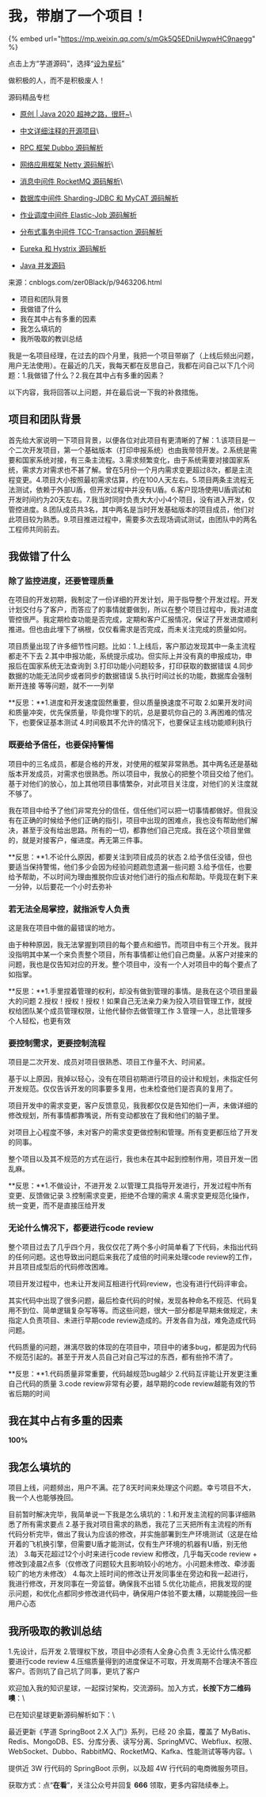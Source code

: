 # 我，带崩了一个项目！

{% embed url="https://mp.weixin.qq.com/s/mGk5Q5EDniUwpwHC9naegg" %}



点击上方“芋道源码”，选择“[设为星标](http://mp.weixin.qq.com/s?\_\_biz=MzUzMTA2NTU2Ng==\&mid=2247486188\&idx=3\&sn=f160d91ea23e5113e6077c500a2e30c4\&chksm=fa49755dcd3efc4bf4f566fbbbf74c191d0b79f2d3222fd211bc52d80b5ef127f52b1158ed71\&scene=21#wechat\_redirect)”

做积极的人，而不是积极废人！

源码精品专栏&#x20;

* [原创 | Java 2020 超神之路，很肝\~](http://mp.weixin.qq.com/s?\_\_biz=MzUzMTA2NTU2Ng==\&mid=2247487551\&idx=1\&sn=18f64ba49f3f0f9d8be9d1fdef8857d9\&chksm=fa496f8ecd3ee698f4954c00efb80fe955ec9198fff3ef4011e331aa37f55a6a17bc8c0335a8\&scene=21#wechat\_redirect)\

* [中文详细注释的开源项目](http://mp.weixin.qq.com/s?\_\_biz=MzUzMTA2NTU2Ng==\&mid=2247486264\&idx=1\&sn=475ac3f1ef253a33daacf50477203c80\&chksm=fa497489cd3efd9f7298f5da6aad0c443ae15f398436aff57cb2b734d6689e62ab43ae7857ac\&scene=21#wechat\_redirect)\

* [RPC 框架 Dubbo 源码解析](https://mp.weixin.qq.com/s?\_\_biz=MzUzMTA2NTU2Ng==\&mid=2247484647\&idx=1\&sn=9eb7e47d06faca20d530c70eec3b8d5c\&chksm=fa497b56cd3ef2408f807e66e0903a5d16fbed149ef7374021302901d6e0260ad717d903e8d4\&scene=21#wechat\_redirect)
* [网络应用框架 Netty 源码解析](https://mp.weixin.qq.com/s?\_\_biz=MzUzMTA2NTU2Ng==\&mid=2247485054\&idx=2\&sn=9f3b85f7b8454634da6c5c2ded9b4dba\&chksm=fa4979cfcd3ef0d9d2dd92d8d1bd8f1553abc6e2095a5d743e0b2c2afe4955ea2bbbd7a4b79d\&token=55862109\&lang=zh\_CN\&scene=21#wechat\_redirect)\

* [消息中间件 RocketMQ 源码解析](http://mp.weixin.qq.com/s?\_\_biz=MzUzMTA2NTU2Ng==\&mid=2247486256\&idx=1\&sn=81daccd3fcd2953456c917630636fb26\&chksm=fa497481cd3efd97d9239f5eab060e49dea9876a6046eadba0effb878d2fb51f3ba5733e4c0b\&scene=21#wechat\_redirect)\

* [数据库中间件 Sharding-JDBC 和 MyCAT 源码解析](http://mp.weixin.qq.com/s?\_\_biz=MzUzMTA2NTU2Ng==\&mid=2247486257\&idx=1\&sn=4d3c9c675f8833157641a2e0b48e498c\&chksm=fa497480cd3efd96fe17975b0b8b141e87fd0a62673e6a30b501460de80b3eb997056f09de08\&scene=21#wechat\_redirect)
* [作业调度中间件 Elastic-Job 源码解析](http://mp.weixin.qq.com/s?\_\_biz=MzUzMTA2NTU2Ng==\&mid=2247486258\&idx=1\&sn=ae5665ae9c3002b53f87cab44948a096\&chksm=fa497483cd3efd950514da5a37160e7fd07f0a96f39265cf7ba3721985e5aadbdcbe7aafc34a\&scene=21#wechat\_redirect)
* [分布式事务中间件 TCC-Transaction 源码解析](http://mp.weixin.qq.com/s?\_\_biz=MzUzMTA2NTU2Ng==\&mid=2247486259\&idx=1\&sn=b023cf3dbf97e5da59db2f4ee632f5a6\&chksm=fa497482cd3efd9402d71469f71863f71a6998b27e12ca2e00446b8178d79dcef0721d8e570a\&scene=21#wechat\_redirect)
* [Eureka 和 Hystrix 源码解析](http://mp.weixin.qq.com/s?\_\_biz=MzUzMTA2NTU2Ng==\&mid=2247486260\&idx=1\&sn=8f14c0c191d6f8df6eb34202f4ad9708\&chksm=fa497485cd3efd93937143a648bc1b530bc7d1f6f8ad4bf2ec112ffe34dee80b474605c22db0\&scene=21#wechat\_redirect)
* [Java 并发源码](http://mp.weixin.qq.com/s?\_\_biz=MzUzMTA2NTU2Ng==\&mid=2247486261\&idx=1\&sn=bd69f26aadfc826f6313ffbb95e44ee5\&chksm=fa497484cd3efd92352d6fb3d05ccbaebca2fafed6f18edbe5be70c99ba088db5c8a7a8080c1\&scene=21#wechat\_redirect)

来源：cnblogs.com/zer0Black/p/9463206.html

* 项目和团队背景
* 我做错了什么
* 我在其中占有多重的因素
* 我怎么填坑的
* 我所吸取的教训总结

我是一名项目经理，在过去的四个月里，我把一个项目带崩了（上线后频出问题，用户无法使用）。在最近的几天，我每天都在反思自己，我都在问自己以下几个问题：1.我做错了什么？2.我在其中占有多重的因素？

以下内容，我将回答以上问题，并在最后说一下我的补救措施。

## 项目和团队背景

首先给大家说明一下项目背景，以便各位对此项目有更清晰的了解：1.该项目是一个二次开发项目，第一个基础版本（打印申报系统）也由我带领开发。2.系统是需要和国家系统对接，有三条主流程。3.需求频繁变化，由于系统需要对接国家系统，需求方对需求也不甚了解。曾在5月份一个月内需求变更超过8次，都是主流程变更。4.项目大小按照最初需求估算，约在100人天左右。5.项目两条主流程无法测试，依赖于外部U盾，但开发过程中并没有U盾。6.客户现场使用U盾调试和开发时间约为20天左右。7.我当时同时负责大大小小4个项目，没有进入开发，仅管控进度。8.团队成员共3名，其中两名是当时开发基础版本的项目成员，他们对此项目较为熟悉。9.项目推进过程中，需要多次去现场调试测试，由团队中的两名工程师共同前去。

## 我做错了什么

### 除了监控进度，还要管理质量

在项目的开发初期，我制定了一份详细的开发计划，用于指导整个开发过程。开发计划交付与了客户，而答应了的事情就要做到，所以在整个项目过程中，我对进度管控很严。我定期检查功能是否完成，定期和客户汇报情况，保证了开发进度顺利推进。但也由此埋下了祸根，仅仅看需求是否完成，而未关注完成的质量如何。

项目质量出现了许多细节性问题。比如：1.上线后，客户那边发现其中一条主流程都走不下去 2.其中申报功能，系统提示成功。但实际上并没有真的申报成功，申报后在国家系统无法查询到 3.打印功能小问题较多，打印获取的数据错误 4.同步数据的功能无法同步或者同步的数据错误 5.执行时间过长的功能，数据库会强制断开连接 等等问题，就不一一列举

**反思：**1.进度和开发速度固然重要，但以质量换速度不可取 2.如果开发时间和质量冲突，优先保质量，毕竟你埋下的坑，总是要坑你自己的 3.再困难的情况下，也要保证基本测试 4.时间极其不允许的情况下，也要保证主线功能顺利执行

### 既要给予信任，也要保持警惕

项目中的三名成员，都是合格的开发，对使用的框架非常熟悉。其中两名还是基础版本开发成员，对需求也很熟悉。所以项目中，我放心的把整个项目交给了他们。基于对他们的放心，加上其他项目事情繁杂，对此项目关注度，对他们的关注度就不够了。

我在项目中给予了他们非常充分的信任，信任他们可以把一切事情都做好。但我没有在正确的时候给予他们正确的指引，项目中出现的困难点，我也没有帮助他们解决，甚至于没有给出思路。所有的一切，都靠他们自己完成。我在这个项目里做的，就是对接客户，催进度。再无第三件事。

**反思：**1.不论什么原因，都要关注到项目成员的状态 2.给予信任没错，但也要适当保持警惕，他们多少会因为经验问题疏忽遗漏一些问题 3.给予信任，也要给予帮助，不以时间为理由推脱你应该对他们进行的指点和帮助。毕竟现在剩下来一分钟，以后要花一个小时去弥补

### 若无法全局掌控，就指派专人负责

这是我在项目中做的最错误的地方。

由于种种原因，我无法掌握到项目的每个要点和细节。而项目中有三个开发。我并没指明其中某一个来负责整个项目，所有事情都让他们自己商量。从客户对接来的问题，我也是仅告知对应的开发。整个项目中，没有一个人对项目中的每个要点了如指掌。

**反思：**1.手里捏着管理的权利，却没有做到管理的事情。是我在这个项目里最大的问题 2.授权！授权！授权！如果自己无法亲力亲为投入项目管理工作，就授权给团队某个成员管理权限，让他代替你去做管理工作 3.管理一人，总比管理多个人轻松，也更有效

### 要控制需求，更要控制流程

项目是二次开发、成员对项目很熟悉、项目工作量不大、时间紧。

基于以上原因，我掉以轻心，没有在项目初期进行项目的设计和规划，未指定任何开发规范。仅仅告诉开发的同事要多复用，也未检查他们是否真的复用了。

项目开发中的需求变更，客户反馈意见，我我都仅仅是告知他们一声，未做详细的修改规划，所有事情都靠嘴说，所有变动都放在了我和他们的脑子里。

对项目上心程度不够，未对客户的需求变更做控制和管理。所有变更都压给了开发的同事。

整个项目以及其不规范的方式在运行，我也未在其中起到控制作用，项目开发一团乱麻。

**反思：**1.不做设计，不进开发 2.以管理工具指导开发进行，开发过程中所有变更、反馈做记录 3.控制需求变更，拒绝不合理的需求 4.需求变更规范化操作，统一变更，而不是直接压给开发

### 无论什么情况下，都要进行code review

整个项目过去了几乎四个月，我仅仅花了两个多小时简单看了下代码，未指出代码的任何问题。这也导致出问题后来我花了成倍的时间来处理code review的工作，并且项目成型后的代码修改困难。

项目开发过程中，也未让开发间互相进行代码review，也没有进行代码评审会。

其实代码中出现了很多问题，最后检查代码的时候，发现各种命名不规范、代码复用不到位、简单逻辑复杂写等等。而这些问题，很大一部分都是早期未做规定，未指定人负责项目、未进行早期code review造成的。开发各自为战，难免造成代码问题。

代码质量的问题，淋漓尽致的体现的在项目中，项目中的诸多bug，都是因为代码不规范引起的。甚至于开发人员自己对自己写过的东西，都有些拎不清了。

**反思：**1.代码质量非常重要，代码越规范bug越少 2.代码互评能让开发更注重自己代码的质量 3.code review非常有必要，越早期的code review越能有效的节省后期的时间

## 我在其中占有多重的因素

**100%**

## 我怎么填坑的

项目上线，问题频出，用户不满。花了8天时间来处理这个问题。幸亏项目不大，我一个人也能够挽回。

目前暂时解决完毕，我简单说一下我是怎么填坑的：1.和开发主流程的同事详细熟悉了所有需求要点 2.基于我对项目需求的熟悉，我花了三天把所有主流程的所有代码分析完毕，做出了我认为应该的修改，并实施部署到生产环境测试（这是在给开着的飞机换引擎，但需要U盾才能测试，仅有生产环境的机器有U盾，别无他法） 3.每天花超过12个小时来进行code review 和修改，几乎每天code review + 修改到凌晨2点多（仅修改了问题较大且影响较小的地方。小问题未修改、牵涉面较广的地方未修改） 4.每次上班时间的修改让开发同事坐在旁边和我一起进行，我进行修改，开发同事在一旁监督。确保我不出错 5.优化功能点，把我发现的提示问题，和优化点都同步修改进代码中，确保用户体验不要太糟，以期能挽回一些用户心态

## 我所吸取的教训总结

1.先设计，后开发 2.管理权下放，项目中必须有人全身心负责 3.无论什么情况都要进行code review 4.压缩质量得到的进度保证不可取，开发周期不合理决不答应客户。否则坑了自己坑了同事，更坑了客户

欢迎加入我的知识星球，一起探讨架构，交流源码。加入方式，**长按下方二维码噢**：\


已在知识星球更新源码解析如下：\


最近更新《芋道 SpringBoot 2.X 入门》系列，已经 20 余篇，覆盖了 MyBatis、Redis、MongoDB、ES、分库分表、读写分离、SpringMVC、Webflux、权限、WebSocket、Dubbo、RabbitMQ、RocketMQ、Kafka、性能测试等等内容。\


提供近 3W 行代码的 SpringBoot 示例，以及超 4W 行代码的电商微服务项目。

获取方式：点“**在看**”，关注公众号并回复 **666** 领取，更多内容陆续奉上。
